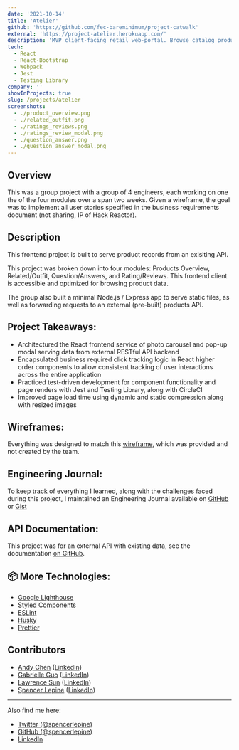 ```yaml
---
date: '2021-10-14'
title: 'Atelier'
github: 'https://github.com/fec-bareminimum/project-catwalk'
external: 'https://project-atelier.herokuapp.com/'
description: 'MVP client-facing retail web-portal. Browse catalog products with a modern customer experience'
tech:
  - React
  - React-Bootstrap
  - Webpack
  - Jest
  - Testing Library
company: ''
showInProjects: true
slug: /projects/atelier
screenshots:
  - ./product_overview.png
  - ./related_outfit.png
  - ./ratings_reviews.png
  - ./ratings_review_modal.png
  - ./question_answer.png
  - ./question_answer_modal.png
---
```


## Overview
This was a group project with a group of 4 engineers, each working on one the of the four modules over a span two weeks. Given a wireframe, the goal was to implement all user stories specified in the business requirements document (not sharing, IP of Hack Reactor).

## Description
This frontend project is built to serve product records from an exisiting API.

This project was broken down into four modules: Products Overview, Related/Outfit, Question/Answers, and Rating/Reviews. This frontend client is accessible and optimized for browsing product data.

The group also built a minimal Node.js / Express app to serve static files, as well as forwarding requests to an external (pre-built) products API.

## Project Takeaways:

- Architectured the React frontend service of photo carousel and pop-up modal serving data from external RESTful API backend
- Encapsulated business required click tracking logic in React higher order components to allow consistent tracking of user interactions across the entire application
- Practiced test-driven development for component functionality and page renders with Jest and Testing Library, along with CircleCI
- Improved page load time using dynamic and static compression along with resized images

## Wireframes:

Everything was designed to match this [wireframe](https://xd.adobe.com/view/e600dc0f-454c-44e3-5075-7872d04189ff-9031/), which was provided and not created by the team.

## Engineering Journal:

To keep track of everything I learned, along with the challenges faced during this project, I maintained an Engineering Journal available on [GitHub](https://github.com/fec-bareminimum/project-catwalk/blob/main/resources/journals/SPENCER_JOURNAL.md) or [Gist](https://gist.github.com/spencerlepine/964affee95497d2009f96c0f778a3a41)


## API Documentation:
This project was for an external API with existing data, see the documentation [on GitHub](https://gist.github.com/trentgoing/d69849d6c16b82d279ffc4ecd127f49f).


## 📦 More Technologies:
- [Google Lighthouse](https://developers.google.com/web/tools/lighthouse)
- [Styled Components](https://styled-components.com/)
- [ESLint](https://eslint.org/)
- [Husky](https://www.npmjs.com/package/husky)
- [Prettier](https://prettier.io/)


## Contributors

- [Andy Chen](https://github.com/andy-ch3n) ([LinkedIn](https://www.linkedin.com/in/andych3n/))
- [Gabrielle Guo](https://github.com/ggbbi) ([LinkedIn](https://www.linkedin.com/in/ggbbi/))
- [Lawrence Sun](https://github.com/lawsun03) ([LinkedIn](https://www.linkedin.com/in/lsun0/))
- [Spencer Lepine](https://github.com/spencerlepine) ([LinkedIn](https://www.linkedin.com/in/spencer-lepine/))

---

Also find me here:
* [Twitter (@spencerlepine)](https://twitter.com/SpencerLepine)
* [GitHub (@spencerlepine)](https://github.com/spencerlepine)
* [LinkedIn](https://www.linkedin.com/in/spencer-lepine/)
